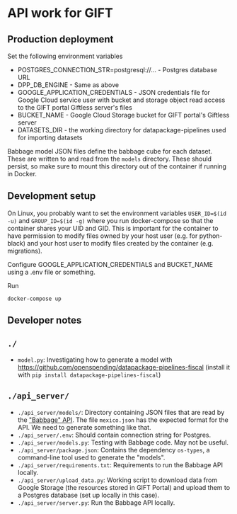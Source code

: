 # API work for GIFT

## Production deployment

Set the following environment variables

- POSTGRES_CONNECTION_STR=postgresql://... - Postgres database URL
- DPP_DB_ENGINE - Same as above
- GOOGLE_APPLICATION_CREDENTIALS - JSON credentials file for Google Cloud service user with bucket and storage object read access to the GIFT portal Giftless server's files
- BUCKET_NAME - Google Cloud Storage bucket for GIFT portal's Giftless server
- DATASETS_DIR - the working directory for datapackage-pipelines used for importing datasets

Babbage model JSON files define the babbage cube for each dataset. These are written to and read from the `models` directory. These should persist, so make sure to mount this directory out of the container if running in Docker.


## Development setup

On Linux, you probably want to set the environment variables `USER_ID=$(id -u)`
and `GROUP_ID=$(id -g)` where you run docker-compose so that the container
shares your UID and GID. This is important for the container to have permission
to modify files owned by your host user (e.g. for python-black) and your host
user to modify files created by the container (e.g. migrations).

Configure GOOGLE_APPLICATION_CREDENTIALS and BUCKET_NAME using a .env file or something.

Run

    docker-compose up


## Developer notes

## `./`

* `model.py`: Investigating how to generate a model with https://github.com/openspending/datapackage-pipelines-fiscal (install it with `pip install datapackage-pipelines-fiscal`)

## `./api_server/`

* `./api_server/models/`: Directory containing JSON files that are read by the ["Babbage" API](https://github.com/openspending/babbage). The file `mexico.json` has the expected format for the API. We need to generate something like that.
* `./api_server/.env`: Should contain connection string for Postgres.
* `./api_server/models.py`: Testing with Babbage code. May not be useful.
* `./api_server/package.json`: Contains the dependency `os-types`, a command-line tool used to generate the "models".
* `./api_server/requirements.txt`: Requirements to run the Babbage API locally.
* `./api_server/upload_data.py`: Working script to download data from Google Storage (the resources stored in GIFT Portal) and upload them to a Postgres database (set up locally in this case).
* `./api_server/server.py`: Run the Babbage API locally.
